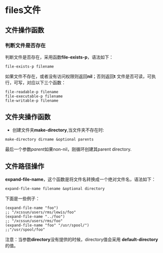 # files文件

## 文件操作函数

### 判断文件是否存在
判断文件是否存在，采用函数**file-exists-p**，语法如下：
```elisp
file-exists-p filename
```
如果文件不存在，或者没有访问权限则返回**nil**；否则返回**t**
文件是否可读，可执行，可写，对应以下三个函数：
```elisp
file-readable-p filename
file-executable-p filename
file-writable-p filename
```

## 文件夹操作函数
* 创建文件夹**make-directory**,当文件夹不存在时:
```elisp
make-directory dirname &optional parents
```
最后一个参数*parent*如果non-nil，刚循环创建其parent directory.

## 文件路径操作
**expand-file-name**，这个函数是将文件名转换成一个绝对文件名，语法如下：
```elisp
expand-file-name filename &optional directory
```
下面是一些例子：
```
(expand-file-name "foo")
;; "/xcssun/users/rms/lewis/foo"
(expand-file-name "../foo")
;; "/xcssun/users/rms/foo"
(expand-file-name "foo" "/usr/spool/")
;;"/usr/spool/foo"
```
注意：当参数**directory**没有提供的时候，directory值会采用
**default-directory**的值。
